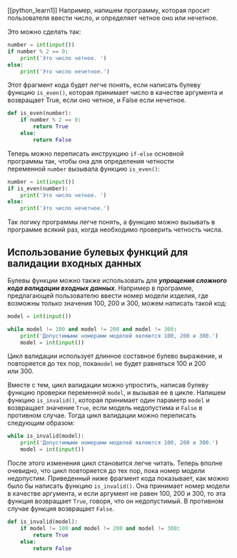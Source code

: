 [[python_learn1]]
Например, напишем программу, которая просит пользователя ввести число, и определяет четное оно или нечетное.

Это можно сделать так:

```python
number = int(input())
if number % 2 == 0:
    print('Это число четное. ')
else:
    print('Это число нечетное.')
```

Этот фрагмент кода будет легче понять, если написать булеву функцию `is_even()`, которая принимает число в качестве аргумента и возвращает True, если оно четное, и False если нечетное.

```python
def is_even(number):
    if number % 2 == 0:
        return True
    else:
        return False
```

Теперь можно переписать инструкцию `if-else` основной программы так, чтобы она для определения четности переменной `number` вызывала функцию `is_even()`:

```python
number = int(input())
if is_even(number):
    print('Это число четное. ')
else:
    print('Это число нечетное.')
```

Так логику программы легче понять, а функцию можно вызывать в программе всякий раз, когда необходимо проверить четность числа.

## Использование булевых функций для валидации входных данных

Булевы функции можно также использовать для _**упрощения сложного кода валидации входных данных**_. Например в программе, предлагающей пользователю ввести номер модели изделия, где возможны только значения 100, 200 и 300, можем написать такой код:

```python
model = int(input())

while model != 100 and model != 200 and model != 300:
    print('Допустимыми номерами моделей являются 100, 200 и 300.')
    model = int(input())
```

Цикл валидации использует длинное составное булево выражение, и повторяется до тех пор, пока`model` не будет равняться 100 и 200 или 300. 

Вместе с тем, цикл валидации можно упростить, написав булеву функцию проверки переменной `model`, и вызывая ее в цикле. Напишем функцию `is_invalid()`, которая принимает один параметр `model` и возвращает значение `True`, если модель недопустима и `False` в противном случае. Тогда цикл валидации можно переписать следующим образом:

```python
while is_invalid(model):
    print('Допустимыми номерами моделей являются 100, 200 и 300.')
    model = int(input())
```

После этого изменения цикл становится легче читать. Теперь вполне очевидно, что цикл повторяется до тех пор, пока номер модели недопустим. Приведенный ниже фрагмент кода показывает, как можно было бы написать функцию `is_invalid()`. Она принимает номер модели в качестве аргумента, и если аргумент не равен 100, 200 и 300, то эта функция возвращает `True`, говоря, что он недопустимый. В противном случае функция возвращает `False`.

```python
def is_invalid(model):
    if model != 100 and model != 200 and model != 300:
        return True
    else:
        return False
```